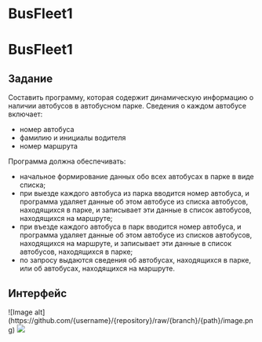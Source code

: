 # BusFleet1
# BusFleet1
<h2>Задание</h2>
Составить программу, которая содержит динамическую информацию о наличии автобусов в автобусном парке. Сведения о каждом автобусе включает:

- номер автобуса
-  фамилию и инициалы водителя
- номер маршрута

Программа должна обеспечивать:
- начальное формирование данных обо всех автобусах в парке в виде списка;
- при выезде каждого автобуса из парка вводится номер автобуса, и программа удаляет данные об этом автобусе из списка автобусов, находящихся в парке, и записывает эти данные в список автобусов, находящихся на маршруте;
- при въезде каждого автобуса в парк вводится номер автобуса, и программа удаляет данные об этом автобусе из списков автобусов, находящихся на маршруте, и записывает эти данные в список автобусов, находящихся в парке;
- по запросу выдаются сведения об автобусах, находящихся в парке, или об автобусах, находящихся на маршруте.
<h2>Интерфейс</h2>
![Image alt](https://github.com/{username}/{repository}/raw/{branch}/{path}/image.png)
<picture>
  <img src="https://user-images.githubusercontent.com/25423296/163456779-a8556205-d0a5-45e2-ac17-42d089e3c3f8.png">
</picture>
